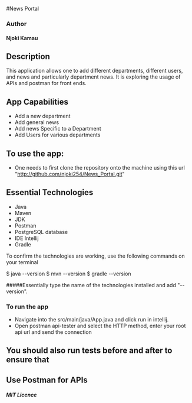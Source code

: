 #News Portal

### Author
#### Njoki Kamau

## Description

This application allows one to add 
different departments, different users, and news and particularly department news. 
It is exploring the usage of APIs and postman for front ends.

## App Capabilities
- Add a new department
- Add general news
- Add news Specific to a Department
- Add Users for various departments

## To use the app:
- One needs to first clone the repository onto the machine using this url "http://github.com/njoki254/News_Portal.git"

## Essential Technologies

- Java
- Maven
- JDK
- Postman
- PostgreSQL database
- IDE Intellij
- Gradle


To confirm the technologies are working, use the following commands on your terminal

$ java --version
$ mvn --version
$ gradle --version

#####Essentially type the name of the technologies installed and add "--version".

### To run the app 

- Navigate into the src/main/java/App.java and click run in intellij.
- Open postman api-tester and select the HTTP method, enter your root api url and send the connection

## You should also run tests before and after to ensure that 

## Use Postman for APIs

##### MIT Licence




